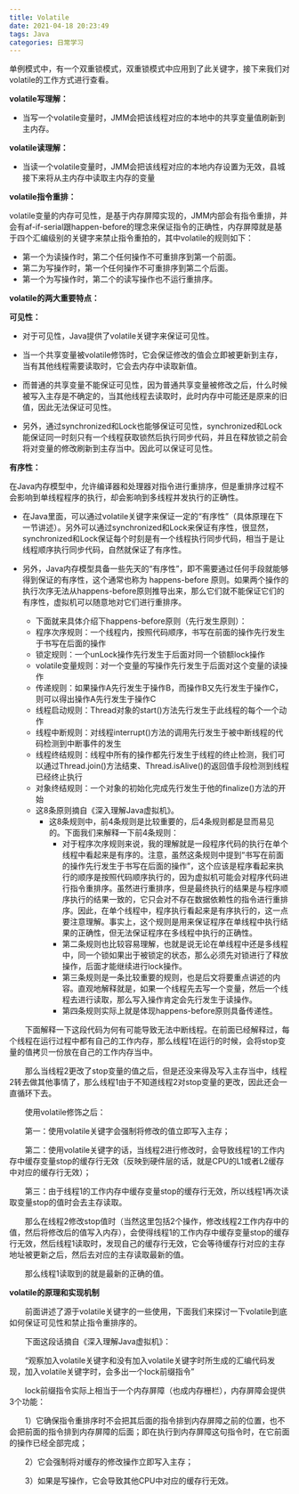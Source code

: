 ```yaml
---
title: Volatile
date: 2021-04-18 20:23:49
tags: Java
categories: 日常学习
---
```


单例模式中，有一个双重锁模式，双重锁模式中应用到了此关键字，接下来我们对volatile的工作方式进行查看。

**volatile写理解：**

* 当写一个volatile变量时，JMM会把该线程对应的本地中的共享变量值刷新到主内存。

<!-- more -->

**volatile读理解：**

* 当读一个volatile变量时，JMM会把该线程对应的本地内存设置为无效，县城接下来将从主内存中读取主内存的变量

**volatile指令重排：**

volatile变量的内存可见性，是基于内存屏障实现的，JMM内部会有指令重排，并会有af-if-serial跟happen-before的理念来保证指令的正确性，内存屏障就是基于四个汇编级别的关键字来禁止指令重拍的，其中volatile的规则如下：

* 第一个为读操作时，第二个任何操作不可重排序到第一个前面。
* 第二为写操作时，第一个任何操作不可重排序到第二个后面。
* 第一个为写操作时，第二个的读写操作也不运行重排序。

**volatile的两大重要特点：**

**可见性：**

* 对于可见性，Java提供了volatile关键字来保证可见性。

* 当一个共享变量被volatile修饰时，它会保证修改的值会立即被更新到主存，当有其他线程需要读取时，它会去内存中读取新值。

* 而普通的共享变量不能保证可见性，因为普通共享变量被修改之后，什么时候被写入主存是不确定的，当其他线程去读取时，此时内存中可能还是原来的旧值，因此无法保证可见性。

* 另外，通过synchronized和Lock也能够保证可见性，synchronized和Lock能保证同一时刻只有一个线程获取锁然后执行同步代码，并且在释放锁之前会将对变量的修改刷新到主存当中。因此可以保证可见性。

**有序性：**

在Java内存模型中，允许编译器和处理器对指令进行重排序，但是重排序过程不会影响到单线程程序的执行，却会影响到多线程并发执行的正确性。

* 在Java里面，可以通过volatile关键字来保证一定的“有序性”（具体原理在下一节讲述）。另外可以通过synchronized和Lock来保证有序性，很显然，synchronized和Lock保证每个时刻是有一个线程执行同步代码，相当于是让线程顺序执行同步代码，自然就保证了有序性。

* 另外，Java内存模型具备一些先天的“有序性”，即不需要通过任何手段就能够得到保证的有序性，这个通常也称为 happens-before 原则。如果两个操作的执行次序无法从happens-before原则推导出来，那么它们就不能保证它们的有序性，虚拟机可以随意地对它们进行重排序。
  * 下面就来具体介绍下happens-before原则（先行发生原则）：
  * 程序次序规则：一个线程内，按照代码顺序，书写在前面的操作先行发生于书写在后面的操作
  * 锁定规则：一个unLock操作先行发生于后面对同一个锁额lock操作
  * volatile变量规则：对一个变量的写操作先行发生于后面对这个变量的读操作
  * 传递规则：如果操作A先行发生于操作B，而操作B又先行发生于操作C，则可以得出操作A先行发生于操作C
  * 线程启动规则：Thread对象的start()方法先行发生于此线程的每个一个动作
  * 线程中断规则：对线程interrupt()方法的调用先行发生于被中断线程的代码检测到中断事件的发生
  * 线程终结规则：线程中所有的操作都先行发生于线程的终止检测，我们可以通过Thread.join()方法结束、Thread.isAlive()的返回值手段检测到线程已经终止执行
  * 对象终结规则：一个对象的初始化完成先行发生于他的finalize()方法的开始
  * 这8条原则摘自《深入理解Java虚拟机》。
    * 这8条规则中，前4条规则是比较重要的，后4条规则都是显而易见的。下面我们来解释一下前4条规则：
      * 对于程序次序规则来说，我的理解就是一段程序代码的执行在单个线程中看起来是有序的。注意，虽然这条规则中提到“书写在前面的操作先行发生于书写在后面的操作”，这个应该是程序看起来执行的顺序是按照代码顺序执行的，因为虚拟机可能会对程序代码进行指令重排序。虽然进行重排序，但是最终执行的结果是与程序顺序执行的结果一致的，它只会对不存在数据依赖性的指令进行重排序。因此，在单个线程中，程序执行看起来是有序执行的，这一点要注意理解。事实上，这个规则是用来保证程序在单线程中执行结果的正确性，但无法保证程序在多线程中执行的正确性。
      * 第二条规则也比较容易理解，也就是说无论在单线程中还是多线程中，同一个锁如果出于被锁定的状态，那么必须先对锁进行了释放操作，后面才能继续进行lock操作。
      * 第三条规则是一条比较重要的规则，也是后文将要重点讲述的内容。直观地解释就是，如果一个线程先去写一个变量，然后一个线程去进行读取，那么写入操作肯定会先行发生于读操作。
      * 第四条规则实际上就是体现happens-before原则具备传递性。

　　下面解释一下这段代码为何有可能导致无法中断线程。在前面已经解释过，每个线程在运行过程中都有自己的工作内存，那么线程1在运行的时候，会将stop变量的值拷贝一份放在自己的工作内存当中。

　　那么当线程2更改了stop变量的值之后，但是还没来得及写入主存当中，线程2转去做其他事情了，那么线程1由于不知道线程2对stop变量的更改，因此还会一直循环下去。

　　使用volatile修饰之后：

　　第一：使用volatile关键字会强制将修改的值立即写入主存；

　　第二：使用volatile关键字的话，当线程2进行修改时，会导致线程1的工作内存中缓存变量stop的缓存行无效（反映到硬件层的话，就是CPU的L1或者L2缓存中对应的缓存行无效）；

　　第三：由于线程1的工作内存中缓存变量stop的缓存行无效，所以线程1再次读取变量stop的值时会去主存读取。

　　那么在线程2修改stop值时（当然这里包括2个操作，修改线程2工作内存中的值，然后将修改后的值写入内存），会使得线程1的工作内存中缓存变量stop的缓存行无效，然后线程1读取时，发现自己的缓存行无效，它会等待缓存行对应的主存地址被更新之后，然后去对应的主存读取最新的值。

　　那么线程1读取到的就是最新的正确的值。



**volatile的原理和实现机制**

　　前面讲述了源于volatile关键字的一些使用，下面我们来探讨一下volatile到底如何保证可见性和禁止指令重排序的。

　　下面这段话摘自《深入理解Java虚拟机》：

　　“观察加入volatile关键字和没有加入volatile关键字时所生成的汇编代码发现，加入volatile关键字时，会多出一个lock前缀指令”

　　lock前缀指令实际上相当于一个内存屏障（也成内存栅栏），内存屏障会提供3个功能：

　　1）它确保指令重排序时不会把其后面的指令排到内存屏障之前的位置，也不会把前面的指令排到内存屏障的后面；即在执行到内存屏障这句指令时，在它前面的操作已经全部完成；

　　2）它会强制将对缓存的修改操作立即写入主存；

　　3）如果是写操作，它会导致其他CPU中对应的缓存行无效。